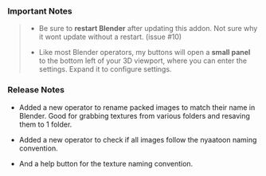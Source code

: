 ### Important Notes

> - Be sure to **restart Blender** after updating this addon. Not sure why it wont update without a restart. (issue #10)
>
> - Like most Blender operators, my buttons will open a **small panel** to the bottom left of your 3D viewport, where you can enter the settings. Expand it to configure settings.

### Release Notes

- Added a new operator to rename packed images to match their name in Blender. Good for grabbing textures from various folders and resaving them to 1 folder.

- Added a new operator to check if all images follow the nyaatoon naming convention.

- And a help button for the texture naming convention.
